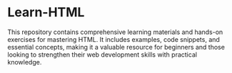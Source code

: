 # Learn-HTML
This repository contains comprehensive learning materials and hands-on exercises for mastering HTML. It includes examples, code snippets, and essential concepts, making it a valuable resource for beginners and those looking to strengthen their web development skills with practical knowledge.
